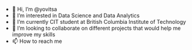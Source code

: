 - 👋 Hi, I’m @yovitsa
- 👀 I’m interested in Data Science and Data Analytics
- 🌱 I’m currently CIT student at British Columbia Institute of Technology
- 💞️ I’m looking to collaborate on different projects that would help me improve my skills
- 📫 How to reach me 


<!---
yovitsa/yovitsa is a ✨ special ✨ repository because its `README.md` (this file) appears on your GitHub profile.
You can click the Preview link to take a look at your changes.
--->
